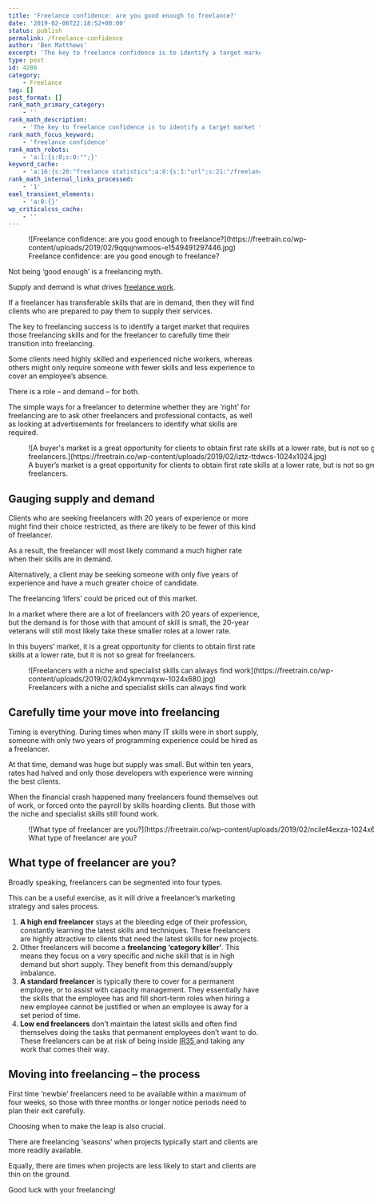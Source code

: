```yaml
---
title: 'Freelance confidence: are you good enough to freelance?'
date: '2019-02-06T22:18:52+00:00'
status: publish
permalink: /freelance-confidence
author: 'Ben Matthews'
excerpt: 'The key to freelance confidence is to identify a target market that requires those freelancing skills and for the freelancer to carefully time their transition into freelancing.'
type: post
id: 4286
category:
    - Freelance
tag: []
post_format: []
rank_math_primary_category:
    - ''
rank_math_description:
    - 'The key to freelance confidence is to identify a target market that requires those freelancing skills and for the freelancer to carefully time their transition into freelancing.'
rank_math_focus_keyword:
    - 'freelance confidence'
rank_math_robots:
    - 'a:1:{i:0;s:0:"";}'
keyword_cache:
    - 'a:16:{s:20:"freelance statistics";a:8:{s:3:"url";s:21:"/freelance-statistics";s:5:"times";s:0:"";s:7:"between";s:0:"";s:6:"before";s:0:"";s:5:"after";s:0:"";s:4:"case";N;s:8:"nofollow";N;s:9:"newwindow";N;}s:19:"freelance portfolio";a:8:{s:3:"url";s:30:"/courses/freelance-portfolios/";s:5:"times";s:0:"";s:7:"between";s:0:"";s:6:"before";s:0:"";s:5:"after";s:0:"";s:4:"case";N;s:8:"nofollow";N;s:9:"newwindow";N;}s:19:"accounting software";a:8:{s:3:"url";s:33:"/best-online-accounting-software/";s:5:"times";s:0:"";s:7:"between";s:0:"";s:6:"before";s:0:"";s:5:"after";s:0:"";s:4:"case";N;s:8:"nofollow";N;s:9:"newwindow";N;}s:19:"freelance community";a:8:{s:3:"url";s:20:"/freelance-community";s:5:"times";s:0:"";s:7:"between";s:0:"";s:6:"before";s:0:"";s:5:"after";s:0:"";s:4:"case";N;s:8:"nofollow";N;s:9:"newwindow";N;}s:19:"freelance questions";a:8:{s:3:"url";s:20:"/freelance-community";s:5:"times";s:0:"";s:7:"between";s:0:"";s:6:"before";s:0:"";s:5:"after";s:0:"";s:4:"case";N;s:8:"nofollow";N;s:9:"newwindow";N;}s:18:"freelance expenses";a:8:{s:3:"url";s:19:"/freelance-expenses";s:5:"times";s:0:"";s:7:"between";s:0:"";s:6:"before";s:0:"";s:5:"after";s:0:"";s:4:"case";N;s:8:"nofollow";N;s:9:"newwindow";N;}s:18:"freelance training";a:8:{s:3:"url";s:8:"/courses";s:5:"times";s:0:"";s:7:"between";s:0:"";s:6:"before";s:0:"";s:5:"after";s:0:"";s:4:"case";N;s:8:"nofollow";N;s:9:"newwindow";N;}s:15:"freelance tools";a:8:{s:3:"url";s:21:"/best-freelance-tools";s:5:"times";s:0:"";s:7:"between";s:0:"";s:6:"before";s:0:"";s:5:"after";s:0:"";s:4:"case";N;s:8:"nofollow";N;s:9:"newwindow";N;}s:15:"freelance rates";a:8:{s:3:"url";s:16:"/freelance-rates";s:5:"times";s:0:"";s:7:"between";s:0:"";s:6:"before";s:0:"";s:5:"after";s:0:"";s:4:"case";N;s:8:"nofollow";N;s:9:"newwindow";N;}s:14:"freelance work";a:8:{s:3:"url";s:15:"/freelance-work";s:5:"times";s:0:"";s:7:"between";s:0:"";s:6:"before";s:0:"";s:5:"after";s:0:"";s:4:"case";N;s:8:"nofollow";N;s:9:"newwindow";N;}s:14:"freelance jobs";a:8:{s:3:"url";s:15:"/freelance-jobs";s:5:"times";s:0:"";s:7:"between";s:0:"";s:6:"before";s:0:"";s:5:"after";s:0:"";s:4:"case";N;s:8:"nofollow";N;s:9:"newwindow";N;}s:13:"balance sheet";a:8:{s:3:"url";s:46:"https://freetrain.co/balance-sheet-definition/";s:5:"times";s:0:"";s:7:"between";s:0:"";s:6:"before";s:0:"";s:5:"after";s:0:"";s:4:"case";N;s:8:"nofollow";N;s:9:"newwindow";N;}s:7:"courses";a:8:{s:3:"url";s:8:"/courses";s:5:"times";s:0:"";s:7:"between";s:0:"";s:6:"before";s:0:"";s:5:"after";s:0:"";s:4:"case";N;s:8:"nofollow";N;s:9:"newwindow";N;}s:5:"rates";a:8:{s:3:"url";s:16:"/freelance-rates";s:5:"times";s:0:"";s:7:"between";s:0:"";s:6:"before";s:0:"";s:5:"after";s:0:"";s:4:"case";N;s:8:"nofollow";N;s:9:"newwindow";N;}s:4:"ir35";a:8:{s:3:"url";s:5:"/ir35";s:5:"times";s:0:"";s:7:"between";s:0:"";s:6:"before";s:0:"";s:5:"after";s:0:"";s:4:"case";N;s:8:"nofollow";N;s:9:"newwindow";N;}s:13:"keywords_time";i:1565617013;}'
rank_math_internal_links_processed:
    - '1'
eael_transient_elements:
    - 'a:0:{}'
wp_criticalcss_cache:
    - ''
---
```

<figure aria-describedby="caption-attachment-4287" class="wp-caption aligncenter" id="attachment_4287" style="width: 801px">![Freelance confidence: are you good enough to freelance?](https://freetrain.co/wp-content/uploads/2019/02/9qqujnwmoos-e1549491297446.jpg)<figcaption class="wp-caption-text" id="caption-attachment-4287">Freelance confidence: are you good enough to freelance?</figcaption></figure>

Not being ‘good enough’ is a freelancing myth.

Supply and demand is what drives [freelance work](https://freetrain.co/freelance-work/).

If a freelancer has transferable skills that are in demand, then they will find clients who are prepared to pay them to supply their services.

The key to freelancing success is to identify a target market that requires those freelancing skills and for the freelancer to carefully time their transition into freelancing.

Some clients need highly skilled and experienced niche workers, whereas others might only require someone with fewer skills and less experience to cover an employee’s absence.

There is a role – and demand – for both.

The simple ways for a freelancer to determine whether they are ‘right’ for freelancing are to ask other freelancers and professional contacts, as well as looking at advertisements for freelancers to identify what skills are required.

<figure aria-describedby="caption-attachment-4288" class="wp-caption aligncenter" id="attachment_4288" style="width: 750px">![A buyer's market is a great opportunity for clients to obtain first rate skills at a lower rate, but is not so great for freelancers.](https://freetrain.co/wp-content/uploads/2019/02/iztz-ttdwcs-1024x1024.jpg)<figcaption class="wp-caption-text" id="caption-attachment-4288">A buyer’s market is a great opportunity for clients to obtain first rate skills at a lower rate, but is not so great for freelancers.</figcaption></figure>

**Gauging supply and demand**
-----------------------------

Clients who are seeking freelancers with 20 years of experience or more might find their choice restricted, as there are likely to be fewer of this kind of freelancer.

As a result, the freelancer will most likely command a much higher rate when their skills are in demand.

Alternatively, a client may be seeking someone with only five years of experience and have a much greater choice of candidate.

The freelancing ‘lifers’ could be priced out of this market.

In a market where there are a lot of freelancers with 20 years of experience, but the demand is for those with that amount of skill is small, the 20-year veterans will still most likely take these smaller roles at a lower rate.

In this buyers’ market, it is a great opportunity for clients to obtain first rate skills at a lower rate, but it is not so great for freelancers.

<figure aria-describedby="caption-attachment-4289" class="wp-caption aligncenter" id="attachment_4289" style="width: 750px">![Freelancers with a niche and specialist skills can always find work](https://freetrain.co/wp-content/uploads/2019/02/k04ykmnmqxw-1024x680.jpg)<figcaption class="wp-caption-text" id="caption-attachment-4289">Freelancers with a niche and specialist skills can always find work</figcaption></figure>

**Carefully time your move into freelancing**
---------------------------------------------

Timing is everything. During times when many IT skills were in short supply, someone with only two years of programming experience could be hired as a freelancer.

At that time, demand was huge but supply was small. But within ten years, rates had halved and only those developers with experience were winning the best clients.

When the financial crash happened many freelancers found themselves out of work, or forced onto the payroll by skills hoarding clients. But those with the niche and specialist skills still found work.

<figure aria-describedby="caption-attachment-4290" class="wp-caption aligncenter" id="attachment_4290" style="width: 750px">![What type of freelancer are you?](https://freetrain.co/wp-content/uploads/2019/02/ncilef4exza-1024x680.jpg)<figcaption class="wp-caption-text" id="caption-attachment-4290">What type of freelancer are you?</figcaption></figure>

**What type of freelancer are you?**
------------------------------------

Broadly speaking, freelancers can be segmented into four types.

This can be a useful exercise, as it will drive a freelancer’s marketing strategy and sales process.

1. **A high end freelancer** stays at the bleeding edge of their profession, constantly learning the latest skills and techniques. These freelancers are highly attractive to clients that need the latest skills for new projects.
2. Other freelancers will become a **freelancing ‘category killer’**. This means they focus on a very specific and niche skill that is in high demand but short supply. They benefit from this demand/supply imbalance.
3. **A standard freelancer** is typically there to cover for a permanent employee, or to assist with capacity management. They essentially have the skills that the employee has and fill short-term roles when hiring a new employee cannot be justified or when an employee is away for a set period of time.
4. **Low end freelancers** don’t maintain the latest skills and often find themselves doing the tasks that permanent employees don’t want to do. These freelancers can be at risk of being inside [IR35 ](https://freetrain.co/ir35/)and taking any work that comes their way.

**Moving into freelancing – the process**
-----------------------------------------

First time ‘newbie’ freelancers need to be available within a maximum of four weeks, so those with three months or longer notice periods need to plan their exit carefully.

Choosing when to make the leap is also crucial.

There are freelancing ‘seasons’ when projects typically start and clients are more readily available.

Equally, there are times when projects are less likely to start and clients are thin on the ground.

Good luck with your freelancing!